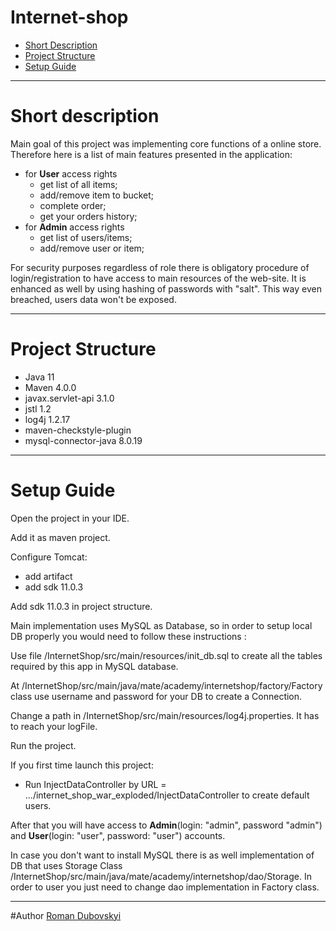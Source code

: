 # Internet-shop
* [Short Description](#description)
* [Project Structure](#structure)
* [Setup Guide](#setup)

<hr>

# <a name="description"></a>Short description
Main goal of this project was implementing core functions of a online store.
Therefore here is a list of main features presented in the application:
 - for **User** access rights 
    * get list of all items;
    * add/remove item to bucket;
    * complete order;
    * get your orders history;
 - for **Admin** access rights
    * get list of users/items;
    * add/remove user or item;
    
For security purposes regardless of role there is obligatory procedure of login/registration to have
access to main resources of the web-site. It is enhanced as well by using hashing 
of passwords with "salt". This way even breached, users data won't be exposed. 

<hr>

# <a name="structure"></a>Project Structure
* Java 11
* Maven 4.0.0
* javax.servlet-api 3.1.0
* jstl 1.2
* log4j 1.2.17
* maven-checkstyle-plugin
* mysql-connector-java 8.0.19
<hr>

# <a name="setup"></a>Setup Guide
Open the project in your IDE.

Add it as maven project.

Configure Tomcat:
* add artifact
* add sdk 11.0.3

Add sdk 11.0.3 in project structure.

Main implementation uses MySQL as Database, so in order to setup local DB properly you would need to follow these instructions :

Use file /InternetShop/src/main/resources/init_db.sql to create all the tables required by this app in MySQL database.

At /InternetShop/src/main/java/mate/academy/internetshop/factory/Factory class use username and password for your DB to create a Connection.

Change a path in /InternetShop/src/main/resources/log4j.properties. It has to reach your logFile.

Run the project.

If you first time launch this project: 
 * Run InjectDataController by URL = .../internet_shop_war_exploded/InjectDataController to create default users.

After that you will have access to **Admin**(login: "admin", password "admin") and **User**(login: "user", password: "user") accounts.

In case you don't want to install MySQL there is as well implementation of DB that uses Storage Class /InternetShop/src/main/java/mate/academy/internetshop/dao/Storage. 
In order to user you just need to change dao implementation in Factory class.

<hr>

#Author
[Roman Dubovskyi](https://github.com/RomanDubovskyi)
